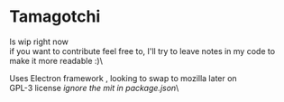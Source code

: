# Tamagotchi

Is wip right now\
if you want to contribute feel free to, I'll try to leave notes in my code to make it more readable :)\

Uses Electron framework , looking to swap to mozilla later on\
GPL-3 license *ignore the mit in package.json*\

